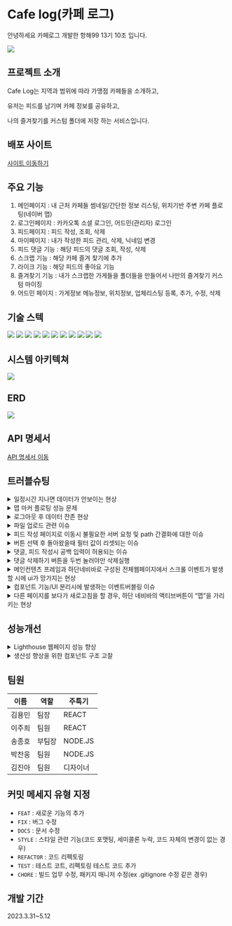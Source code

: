 # Cafe log(카페 로그)
안녕하세요 카페로그 개발한 항해99 13기 10조 입니다.

<img src="https://velog.velcdn.com/images/clue97/post/cb5cdb33-c8b2-466c-a98d-cd475a708a2f/image.png"/>

## 프로젝트 소개
Cafe Log는 지역과 범위에 따라 가맹점 카페들을 소개하고,

유저는 피드를 남기며 카페 정보를 공유하고,

나의 즐겨찾기를 커스텀 폴더에 저장 하는 서비스입니다.

## 배포 사이트
[사이트 이동하기](http://yongminbucket.s3-website.ap-northeast-2.amazonaws.com/)

## 주요 기능

1. 메인페이지 : 내 근처 카페들 썸네일/간단한 정보 리스팅, 위치기반 주변 카페 플로팅(네이버 맵)
2. 로그인페이지 : 카카오톡 소셜 로그인, 어드민(관리자) 로그인
3. 피드페이지 :  피드 작성, 조회, 삭제
4. 마이페이지 : 내가 작성한 피드 관리, 삭제, 닉네임 변경
5. 피드 댓글 기능 : 해당 피드의 댓글 조회, 작성, 삭제
6. 스크랩 기능 : 해당 카페 즐겨 찾기에 추가
7. 라이크 기능 : 해당 피드의 좋아요 기능
8. 즐겨찾기 기능 : 내가 스크랩한 가게들을 폴더들을 만들어서 나만의 즐겨찾기 커스텀 마이징
9. 어드민 페이지 : 가게정보 메뉴정보, 위치정보, 업체리스팅 등록, 추가, 수정, 삭제

## 기술 스텍
<div float: left;>
  <img src="https://img.shields.io/badge/javascript-F7DF1E?style=for-the-badge&logo=javascript&logoColor=black">
  <img src="https://img.shields.io/badge/React-4479A1?style=for-the-badge&logo=React&logoColor=white"> 
  <img src="https://img.shields.io/badge/Typescript-339933?style=for-the-badge&logo=Typescript&logoColor=white">
  <img src="https://img.shields.io/badge/Styledcomponents-000000?style=for-the-badge&logo=StyledComponents&logoColor=white">
  <img src="https://img.shields.io/badge/ReactRouter-342353?style=for-the-badge&logo=ReactRouter&logoColor=white">
  <img src="https://img.shields.io/badge/TanstackQuery-FCC624?style=for-the-badge&logo=reactquery&logoColor=black"> 
  <img src="https://img.shields.io/badge/github-181717?style=for-the-badge&logo=github&logoColor=white">
  <img src="https://img.shields.io/badge/axios-339933?style=for-the-badge&logo=axios&logoColor=white">
  <img src="https://img.shields.io/badge/git-F05032?style=for-the-badge&logo=git&logoColor=white">
  <img src="https://img.shields.io/badge/VSCode-007ACC?style=for-the-badge&logo=Visual Studio Code&logoColor=white"/>
  <img src="https://img.shields.io/badge/yarn-%23000000.svg?style=for-the-badge&logo=yarn&logoColor=white"/>
</div>


## 시스템 아키텍쳐
<img src="https://file.notion.so/f/s/2a66890c-9a76-4685-bfbe-660b96058cad/Untitled.png?id=1d004cf9-3eb9-4a60-bda1-4a6d3be9d904&table=block&spaceId=83c75a39-3aba-4ba4-a792-7aefe4b07895&expirationTimestamp=1683607127760&signature=W7huIuP9bwV3psVY6gXdHCCq31bY4aVmo3gkfeqbg5o&downloadName=Untitled.png" />

## ERD
<img src="https://www.notion.so/image/https%3A%2F%2Fs3-us-west-2.amazonaws.com%2Fsecure.notion-static.com%2Fa88cb49f-dbec-4e0e-b3cc-aeaf9f892fc1%2FdrawSQL--export-2023-05-05_(1).png?id=d0f7ec1b-68c1-410d-82cd-d5564f30fb06&table=block&spaceId=260f887b-8556-40ce-a271-f96b57122ce0&width=2000&userId=590d24df-8177-46bb-a06f-834b55fe5afd&cache=v2"/>

## API 명세서
[API 명세서 이동](https://www.notion.so/bb4ae82cea364e9ab9ac97cb39f099fa?v=19d62894b34c46cc99ee7311e782da6c)


## 트러블슈팅
<details>
  <summary>일정시간 지나면 데이터가 안보이는 현상</summary>

  
  * 문제 및 현상 : <br>하나의 페이지에서 일정시간이 지나면, 페이지 내부의 몇몇 컴포넌트가 안보이는 현상
  * 원인 : 
  1. 부모 컴포넌트에서 fetch를 하고, 자식 컴포넌트에서는 해당 쿼리키로 캐시에 저장되어 있는 데이터에 직접적으로 접근해서 데이터를 가져옴(props 전달없이, 쿼리 캐시 객체를 이용하여 컴포넌트 짜는 시도)
  2. 처음에는 의도적으로 잘 작동하나, cache time이 지나고 난 뒤에는, 해당 자식 컴포넌트의 데이터가 휘발되어 상태가 undefine이 됨
  * 해결 :
  1. 부모 컴포넌트에서 prop 직전 전달
  2. useMutation을 다시 실행해서 캐시데이터 값을 가져옴.
  두가지 다 적용 가능했음
  
  * 느낀점 :
  1. 캐시 데이터를 사용하고자 한다면, 그냥 커스텀 훅을 이용하는게 낫다.
  2. 쿼리 캐시 객체를 이용해서 캐시한 결과물만 가져올 경우, 
  cache time 이상으로 유저가 그 페이지에 체류할 경우에 이와같은 현상이 일어나므로,
  커스텀 훅으로 쿼리문을 작성하고 필요할땐 그냥 리턴값을 가져오면 된다.
  
  * 의도 :
  처음 의도한 바는, 부모에서 useMutation을 한차례 사용했고 mutate에 넘길 DTO 객체가 존재함.
  하위 컴포넌트에서는 그 결과값만을 원했기 때문에, 캐시를 잘 사용하면 props로 DTO 객체를 전달하지 않으면서 데이터만 갖고올 수 있을거라 생각했고,
  쿼리 캐시 객체에 직접 접근하는 방법을 시도하여 겉보기엔 성공은 했으나, 유저가 해당 페이지에 캐시타임을 초과하여 체류할 경우에 이와같은 문제가 발생하여 다시 고친 사례
  
</details>

<details>
  <summary>맵 마커 플로팅 성능 문제</summary>

  
  * 문제 및 현상 : <br>
  전체 데이터 fetch로 인한 긴 로딩시간 및 마커 과다로 성능 저하

  * 원인 : 
  1. 처음엔 모든 데이터를 받아서 마커를 띄우고자 했음
  2. naver map이 보이지 않는 영역의 마커도 미리 띄워두는 것인지, 
  아니면 화면이 이동하면 창의 크기에 위치하는 마커만 띄워주는 것인지를 모르는 상태로 진행
  
  * 해결 : 
  1. 서비스 로직 1차 변경: 현재 유저의 위치가 변할 때, 또는 맵의 zoom이 바뀔때마다 반경만큼의 데이터를 fetch(실시간 위치기반이었을 당시)
  2. 서비스 로직 2차 변경: 실시간 위치기반 삭제, 지도상의 임의의 위치에서 검색할 경우 그 근처의 데이터를 보여주는 식으로 변경
  3. 검색한 위치의 최대 반경만큼의 데이터를 fetch, Zoom이 바뀔때마다 데이터 fetch는 삭제
  4. 반경을 변경할 경우에는 직전에 받은 최대 반경의 데이터 중, 반경 내에 속한 카페리스트만 가공해서 보여주는 식으로 변경
  5. fetch 수를 줄이고, 양을 조절하여 UX 편의성 확보 + 성능 
</details>

<details>
  <summary>로그아웃 후 데이터 잔존 현상</summary>

  
  * 문제 및 현상 : <br>
  로그아웃을 진행하고, 비로그인 상태에서 마이페이지 클릭 시, 직전 로그인 회원정보가 렌더됨

  * 원인 : 
  1. 로그아웃을 했더라도 이미 로그아웃 전에 한차례 실행했던 쿼리데이터가 캐시에 저장됨(Tanstack-Query 특성)
  2. 일반적인 Axios 또는 thunks를 사용할 경우에는 있을 수 없는 일이지만 Tanstack-Query의 특성이 이런 현상을 야기함.
  3. Query Data가 null 상태가 아니므로 데이터를 렌더링
  
  * 해결 : 
  로그아웃을 실행할 시, QueryClient 객체의 removeQueries([”쿼리키”]) 메서드를 사용. 
  해당 쿼리키에 대한 캐시 데이터를 명시적으로 삭제 
</details>
<details>
  <summary>파일 업로드 관련 이슈</summary>

  
  * 문제 및 현상 : <br>
  이미지 데이터와 배열을 보낼때 값이 들어가지 않고 undefined나 null 전달
  1) 배열 형식(ex. tags: [’tag1’, ‘tag2’])의 데이터를 넣어서 보냈지만 데이터가 null로 들어가는 것을 확인.
  2) 이미지 데이터를 formData.append(’pic’, e.target.files[0]); 만 해서, 일반 객체 안에 넣어 보냈더니 서버쪽에 데이터가 들어가지 않음을 확인.

  * 원인 : <br>
  1. 파일을 보낼 때 일반적으로 데이터를 보내듯 객체 안에 해당 파일만 formData에 넣어 보낸 것이 문제
  2. 배열은 append로 넣을때 JSON 형태로 변환해줘야 한다.
  3. formData로 보낼땐 모든 데이터를 전부 formData로 보내는 게 맞음.
  
  * 해결 : <br>
  formdata를 보낼 땐 하나를 보내더라도, 모든 데이터를 append로 formdata에 추가,
  formdata 객체를 보내야 한다는 것을 확인.
  모든 데이터를 append로 넣어두고 formdata 자체를 바디에 넣어 보냈다.
</details>
<details>
  <summary>피드 작성 페이지로 이동시 불필요한 서버 요청 및 path 간결화에 대한 이슈</summary>

  
  * 문제 및 현상 : <br>
  각각 다른 페이지에서 피드 작성 페이지로 이동시, 카페 이름이 자동으로 입력될때 조금의 딜레이 발생
  또한 프론트엔드 측의 Router path 복잡(/shop/:shopId/feedForm => /feedForm)
  
  * 원인 : <br>
  1. 파라미터로 전달된 고유 Id를 이용해 서버에 카페 이름에 대한 데이터 요청, 받아온 데이터를 카페이름 칸에 자동으로 입력시키게 구현되었기 때문.
  
  * 해결 : <br>
  불필요한 서버 요청을 없애고, 코드를 간결하게 수정할 방법을 고민하다가 react-router의 Link 기능을 이용해 state를 넘겨줄 수 있다는 걸 알게됨. 
  
  방법 변경 : <br>
  1) 기존
  -. 파라미터를 넘겨주는 것으로 데이터 요청)
  2) 개선
  -. 상세 페이지 ⇒ 피드 작성페이지로 넘어갈때 Link를 이용해 문자열(카페 이름)을 state로 전달, 그 외에 페이지에서 접근할 때는 아무것도 넘겨주지 않아 빈값이 유지되도록 구현.
  
  * 느낀점 :<br>
  -. 내 스스로의 힘으로 해결하려다보니 오히려 코드는 길어지고, 불필요한 서버 요청을 발생시키는 등 들인 시간과 시행착오가 더 길어진다는 것을 느꼈다. 
  지금 사용하는 라이브러리의 기능들만 제대로 파악하고 있어도 간단히 해결할 수 있었던 일이었음을 깨달았다.
  
</details>
<details>
  <summary>버튼 선택 후 돌아왔을때 필터 값이 리셋되는 이슈</summary>

  
  * 문제 및 현상 : <br>
  가게 리스트 페이지에서 다른 페이지를 보고 돌아왔을때 선택해놨던 값이 유지되었으면 좋겠다는 의견을 받음

  * 원인 : <br>
  1. 필터 값을 state로 상태관리 해줬기에 새로고침될 때 리셋되는 것.
  
  * 해결 : <br>
  페이지를 이동하더라도 버튼이 유지되도록 값을 저장해둬야 함.<br>
  방안 : 각 필터값을 local에 저장해두고 값을 꺼내 쓰는 것.<br>
  장점: 영원히 저장할 수 있음.<br>
  단점: 저장 시간을 설정할 수 없음. ⇒ 이 같은 단점도 같이 보완할 필요가 있어보임<br>
  버튼을 눌렀을 때 state에 저장된 필터값을 페이지마다 각각 localStorage에 저장.<br>
  해당 페이지에 들어왔을때 local에 저장된 값을 불러와 만료 시간과 현재 시간을 비교하여, <br>만료시간이 지난 데이터라는 걸 확인하면 해당 데이터를 지우는 것으로 구현해 이를 보완.
</details>
<details>
  <summary>댓글, 피드 작성시 공백 입력이 허용되는 이슈</summary>

  
  * 문제 및 현상 : <br>
  댓글, 피드 작성시 공백 입력이 허용됨 + 공백만 작성했는데도 버튼이 바로 활성화되는 것.

  * 원인 : <br>
  input에 타이핑되는 모든 문자를 state에 모두 setState 해놓고, state 값을 그대로 전송했기 때문.<br>위 같은 이유로 state가 있을 경우 버튼이 활성화되게 구현했기때문에 공백도 문자로 인식.<br>
  
  * 해결 : <br>
  1. state.trim()된 값만 input value로 입력되게 변경, 마찬가지로 state.trim() 값만 전송되도록 코드를 변경. <br>
  ⇒ 문자열 앞뒤 공백없이 전송되는 것과 공백 입력시 버튼 자체가 활성화 되지 않게 하는 것은 해결되었으나, <br>댓글 입력시 공백이나 엔터가 입력되지 않는 현상 발견.
    
2. input value에 직접적으로 state.trim()을 넣는 것이 아니라, 
    
    ```jsx
    {(state.trim().length === 0) ? inactive : active }
    ```
    
    이런 식으로 버튼만 달리 보여주도록 코드를 수정하여 해결. onClick 메서드는 active버튼에만 부여해두었다.
</details>
<details>
  <summary>댓글 삭제하기 버튼을 두번 눌러야만 삭제실행</summary>

  
  * 문제 및 현상 : <br>
  댓글 삭제하기 버튼을 두번 눌러야만 삭제<br>
  
  * 원인 : <br>
  모달 창을 구현할 때 클릭된 버튼의 이름(여기선 ‘삭제하기’)을 setState 해준 뒤, <br>
  state의 값이 어떤 것이냐에 따라 실행되는 함수가 다르도록 구현하였는데, <br>
  setState 다음 줄에서 바로 if(state === ‘삭제하기’){ 삭제 실행; }의 형식으로 코드를 짜놓았다.<br>

  ```jsx
    당시 짰던 코드를 간결하게 표현하자면,

    const onClickHandler = (btnName : string) => {
	  setState(btnName); //여기선 '삭제하기'가 들어가야함.
	  if(state === '삭제하기') { deleteComment(); }
    }
  ```
  이러면 처음 버튼을 눌렀을때, state에 값이 할당되기 전(즉, mount 되기 전)에 바로 state의 값을 비교하는 코드로 넘어감<br>
  state에 아직 ‘삭제하기’라는 값이 할당되기 전에 비교되고, 해당 값과 다르다고 인식하여 if문을 건너뛴 것으로 판단.<br>
  두번째 누를때에서야 state의 값이 바뀐 것을 인식하고 정상적으로 작동되었던 것이다.<br>
  
  * 해결 : <br>
  state에 값을 set하는 방식을 없애고, 클릭된 버튼의 이름을 직접 넘겨받아 if(buttonName ===  ‘삭제하기’)를 비교하도록 코드 수정.<br>
  코드도 간결해지고, mount되는 시간이 달라서 생긴 문제로부터 벗어날 수 있었다.<br>
  
    ```jsx
    const onClickHandler = (btnName : string) => {
	  if(btnName === '삭제하기') { deleteComment(); }
    }
    ```
</details>
<details>
  <summary>메인컨텐츠 프레임과 하단네비바로 구성된 전체웹페이지에서 스크롤 이벤트가 발생할 시에 ui가 망가지는 현상</summary>

  
  * 문제 및 현상 : <br>
  스크롤이 일어날 경우에 아래쪽 ui가 망가짐<br>
  <img src="https://file.notion.so/f/s/693423ac-c870-4fd2-b2a2-49fdb0fb4782/Untitled.png?id=3183279f-9ff9-437d-be0b-bd2c9f3ecbc3&table=block&spaceId=260f887b-8556-40ce-a271-f96b57122ce0&expirationTimestamp=1684075793461&signature=cZzYu3D3m4Ar-C_62j8MQ49k-qrrkVWA1uvXtLfUycM&downloadName=Untitled.png"/>
  
  * 원인 및 해결 : <br>
  Router단에서 Vertical Flex로 전체 웹을 구성하는데, 이때 상단의 메인컨텐츠 부분이 flex : 1로 되어있음 <br>
  이 부분이 고정이 되어있는 것으로 보이며, 해당 메인컨텐츠 부분을 스크롤 가능하게 만들어서 해결 <br>
  
</details>
<details>
  <summary>컴포넌트 기능/UI 분리시에 발생하는 이벤트버블링 이슈</summary>

  
  * 문제 및 현상 : <br>
  버튼 속성/UI를 기능적으로 분리를 시도할때, 이벤트 버블링으로 인해서 e.target이 이상한 값을 가리키게 되는 현상 발생<br>
  분명 인자로 받는 e는 HTMLDivElement 타입인데 Target은 최하위 뎁스에 존재하는 자식요소인 Img 요소를 가리킨다.<br>
  콘솔창에는 분명히 target에 alt가 잡히지만, e.target.alt로 접근하려고 하면 존재하지 않는다며 에러가 뜬다.<br>
  인자 e의 타입을 ButtonElement, DivElement, ImgElement 등 본인과 자식 요소를 다 바꿔가면서 해도 동일한 현상이 일어남.<br>
  <img src="https://file.notion.so/f/s/7a1af0b4-19c8-470d-9b13-3d47c6525736/Untitled.png?id=2602e40e-02e9-45ea-94ef-f1864574e4fe&table=block&spaceId=260f887b-8556-40ce-a271-f96b57122ce0&expirationTimestamp=1684075973295&signature=4M1T7nGBV9f9DPxueCoupRXmPJ0pq7lV93i60059pEA&downloadName=Untitled.png"/>

  * 원인 : <br>
  e.target, e.currentTarget, 이벤트 위임 등이 관련이 있는 현상<br>
  
  * 해결 : <br>
  일단 방식을 바꿔서 e를 사용한 코드가 아닌 배열을 사용하여 인자로 넘기는 식으로 진행(납기로 인해서 더 볼 여유가 안됨)<br>
  추가 : event.target.classList.contains를 사용해서 자식노드의 이벤트를 처리하면 됨(추후 조사해봄)
</details>
<details>
  <summary>다른 페이지를 보다가 새로고침을 할 경우, 하단 네비바의 액티브버튼이 “맵”을 가리키는 현상</summary>

  
  * 문제 및 현상 : <br>
  즐겨찾기를 보다가 새로고침을 할 경우, 하단 네비바의 액티브 버튼이 홈으로 돌아가게 된다.<br>  
  
  * 원인 : <br>
  액티브된 버튼을 가리키는 state가 새로고침하면서 초기화.<br>
  메인컨텐츠는 새로고침 이전의 페이지 url이 그대로 유지되는 반면,<br>
  하단 네비바의 버튼은 state가 초기화되어 기본값인 홈을 가리킴.<br>
  
  * 해결 : <br>
  useEffect를 사용하여 첫 렌더링 시점에, 현재 브라우저의 url을 파싱하여 state에 할당한다.<br>
  <img src="https://file.notion.so/f/s/bf26dfcf-f6f2-46da-98d1-42e3795b7fdf/Untitled.png?id=4996a789-4fcf-488f-beae-10566700e495&table=block&spaceId=260f887b-8556-40ce-a271-f96b57122ce0&expirationTimestamp=1684076405436&signature=RuzS3LvY_MiHHD09DjQK9NoFbhFCSeL0qDn8gpjLG9M&downloadName=Untitled.png"/>
</details>

## 성능개선
<details>
  <summary>Lighthouse 웹페이지 성능 향상</summary>

  
  * 주안점 : <br>
  프로젝트 중, 부하가 많은 요소는 맵페이지로, 맵페이지를 중점적으로 개선하면 점수가 많이 오를 것으로 추측됨.
  
  
  1. fetch의 빈도를 어떻게 할 것인가?<br>
  -. 기존 : 실시간을 전제로 했을 당시에는 위치가 약간이라도 변하면 매번 fetch<br>
  -. 변경 : 실시간을 제거하고, 임의의 위치에서 유저가 검색을 실행할 경우에만 fetch
  
  
  2. 1회 fetch할 때 받아오는 데이터의 양을 어느정도로 할 것인가?<br>
  -. 기존 : 1km 반경의 모든 카페 ( res : 약 90 ~ 120 곳의 카페정보 )<br>
  -. 변경 : 500m 반경의 모든 카페 ( res : 약 10 ~ 20개의 카페)
  
  3. 위와 같이 변경 시 장점<br>
  마커에 메모이제이션이 가능.<br>
  기존 90개 가량의 카페가 나열될 때는 메모이제이션을 적용하면 오히려 버벅거림.<br>
  
  어떤 마커는 렌더가 되고 어떤것은 안되고,<br> 
  어떤 마커는 커스텀이미지, 어떤 마커는 기본 마커 이미지로 변경<br>
  
  위와 같은 이상현상들이 발생했기에 메모이제이션을 풀었음.<br>
  fetch 데이터의 수를 조절하여 10~20개가 될 경우, 유저의 사용성을 해치지 않으면서, 동시에 메모이제이션을 적용가능.<br>
  fetch 속도를 증진시키면서 동시에 리렌더링을 삭제하여 성능을 격하게 올릴 수 있다고 판단.<br>
  
  4. 개선 결과<br>
  <img src="https://file.notion.so/f/s/c2c0be58-fb99-41ac-a18f-6b7bca1cab06/Untitled.png?id=453a7737-744c-4ed6-8c34-2eb497e6f7ad&table=block&spaceId=260f887b-8556-40ce-a271-f96b57122ce0&expirationTimestamp=1684074094733&signature=DL6xXJSZdbxQEjbnckpUS6O4h3pDeVSGtQkmXiszv50&downloadName=Untitled.png" />
  
</details>
<details>
  <summary>생산성 향상을 위한 컴포넌트 구조 고찰</summary>

  
  * 계기 : <br>
  프로젝트 초, 팀원이 2명 이탈. 그 중 한명은 기획자. 계속하여 기획이 하루가 다르게 뒤집히고, 디자인은 디자인대로 하루가 다르게 번복됨.<br>
  이런 상황에서 매번 처음부터 ui 컴포넌트를 다시 구성하는 것이 굉장히 비생산적이라는 생각이 들면서,<br>
  이러한 변경에 바로바로 대처하여 '낭비'를 제거하기 위한 방법의 필요성 이슈화<br>
  
  * 접근 : <br>
  기존의 문제점 - 각각의 프론트엔드 개발자가 자신의 스타일에 맞춰서 그때그때 css를 figma에 맞춰 급조하는 식으로 코딩.<br>
  하루이틀 사이에 바뀌어버리는 내용들을 매번 손으로 타이핑하면서 수정하기에는 시간도 많이 걸릴 뿐더러 휴먼에러도 잦아짐.<br>
    → 헤더, 버튼, 모달, 인풋 등의 요소마다 필수적인 css style을 계층화하여 객체에 담자.<br>
    → 새로운 스타일이 나오는 경우에는 기존 컴포넌트를 복사하고 일부만 바꿔서 객체에 추가하면 된다<br>
  
    그러나 휴먼에러에 대한 부분은 바뀌지 않고, 시간도 그렇게 빨라질거로 기대되지 않음.<br>
    → 추가적인 조치 필요<br>
  
    컴파운드 패턴 접목하여, 계층화시킨 CSS 요소를 패턴 내부에 입히자<br>
    → 이럴 경우에, 새로운 디자인이 생기면 기존 컴포넌트를 복붙하고 컴파운드 패턴의 일부 요소만 바꾸면 된다.(조립식으로 뚝딱 만들수 있다)
  
  
  * 결과:<br>
  <img src="https://file.notion.so/f/s/974ed2d6-c307-4daf-adcf-9d4f5bb35d7a/Untitled.png?id=85f1bd68-23f5-4a2f-94bd-619e8c26a0bd&table=block&spaceId=260f887b-8556-40ce-a271-f96b57122ce0&expirationTimestamp=1684074993344&signature=VUh47Flhu0rXx_qbIaNsT2qzYPPhIDGN_t772dDKpfU&downloadName=Untitled.png" />
  
  효과는 뛰어났다.
  
  
  * 보완점 : hover 같은 액션에 대한 정의는 여전히 불편해서 추가적인 아이디어 
</details>

## 팀원
|이름|역할|주특기|
|------|---|---|
|김용민|팀장|REACT|
|이주희|팀원|REACT|
|송종호|부팀장|NODE.JS|
|박찬웅|팀원|NODE.JS|
|김진아|팀원|디자이너|

## 커밋 메세지 유형 지정

- `FEAT` : 새로운 기능의 추가
- `FIX` : 버그 수정
- `DOCS` : 문서 수정
- `STYLE` : 스타일 관련 기능(코드 포맷팅, 세미콜론 누락, 코드 자체의 변경이 없는 경우)
- `REFACTOR` : 코드 리펙토링
- `TEST` : 테스트 코트, 리펙토링 테스트 코드 추가
- `CHORE` : 빌드 업무 수정, 패키지 매니저 수정(ex .gitignore 수정 같은 경우)

## 개발 기간
2023.3.31~5.12
